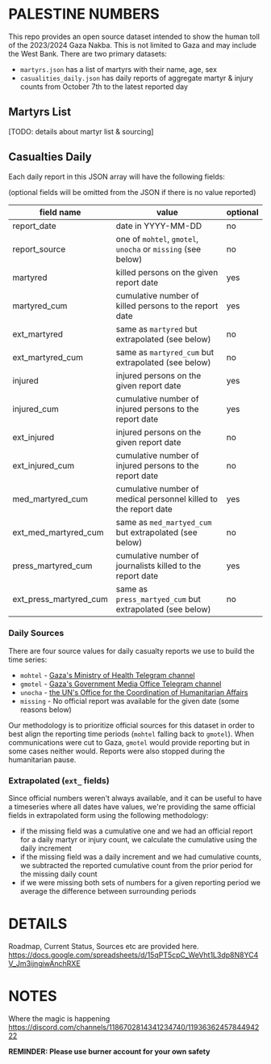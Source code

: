 # PALESTINE NUMBERS

This repo provides an open source dataset intended to show the human toll of the 2023/2024 Gaza Nakba. This is not limited to Gaza and may include the West Bank. There are two primary datasets:

- `martyrs.json` has a list of martyrs with their name, age, sex
- `casualities_daily.json` has daily reports of aggregate martyr & injury counts from October 7th to the latest reported day

## Martyrs List

[TODO: details about martyr list & sourcing]

## Casualties Daily

Each daily report in this JSON array will have the following fields:

(optional fields will be omitted from the JSON if there is no value reported)

| field name             | value                                                            | optional |
| ---------------------- | ---------------------------------------------------------------- | -------- |
| report_date            | date in YYYY-MM-DD                                               | no       |
| report_source          | one of `mohtel`, `gmotel`, `unocha` or `missing` (see below)     | no       |
| martyred               | killed persons on the given report date                          | yes      |
| martyred_cum           | cumulative number of killed persons to the report date           | yes      |
| ext_martyred           | same as `martyred` but extrapolated (see below)                  | no       |
| ext_martyred_cum       | same as `martyred_cum` but extrapolated (see below)              | no       |
| injured                | injured persons on the given report date                         | yes      |
| injured_cum            | cumulative number of injured persons to the report date          | yes      |
| ext_injured            | injured persons on the given report date                         | no       |
| ext_injured_cum        | cumulative number of injured persons to the report date          | no       |
| med_martyred_cum       | cumulative number of medical personnel killed to the report date | yes      |
| ext_med_martyred_cum   | same as `med_martyed_cum` but extrapolated (see below)           | no       |
| press_martyred_cum     | cumulative number of journalists killed to the report date       | yes      |
| ext_press_martyred_cum | same as `press_martyed_cum` but extrapolated (see below)         | no       |

### Daily Sources

There are four source values for daily casualty reports we use to build the time series:

- `mohtel` - [Gaza's Ministry of Health Telegram channel](https://t.me/s/MOHMediaGaza)
- `gmotel` - [Gaza's Government Media Office Telegram channel](https://t.me/s/mediagovps)
- `unocha` - [the UN's Office for the Coordination of Humanitarian Affairs](https://docs.google.com/spreadsheets/d/e/2PACX-1vSUyVkEg8Y_gYEzq8VeFY6vjKoZFvO2y5X1eVZ_1bRsabeDC6hv3Aaf8WFn-F4KR8TP5kDWtylSWLhG/pubhtml?gid=96613236&single=true)
- `missing` - No official report was available for the given date (some reasons below)

Our methodology is to prioritize official sources for this dataset in order to best align the reporting time periods (`mohtel` falling back to `gmotel`). When communications were cut to Gaza, `gmotel` would provide reporting but in some cases neither would. Reports were also stopped during the humanitarian pause.

### Extrapolated (`ext_` fields)

Since official numbers weren't always available, and it can be useful to have a timeseries where all dates have values, we're providing the same official fields in extrapolated form using the following methodology:

- if the missing field was a cumulative one and we had an official report for a daily martyr or injury count, we calculate the cumulative using the daily increment
- if the missing field was a daily increment and we had cumulative counts, we subtracted the reported cumulative count from the prior period for the missing daily count
- if we were missing both sets of numbers for a given reporting period we average the difference between surrounding periods

# DETAILS

Roadmap, Current Status, Sources etc are provided here.
https://docs.google.com/spreadsheets/d/15qPT5cpC_WeVht1L3dp8N8YC4V_Jm3ijngiwAnchRXE

# NOTES

Where the magic is happening https://discord.com/channels/1186702814341234740/1193636245784494222

**REMINDER: Please use burner account for your own safety**

